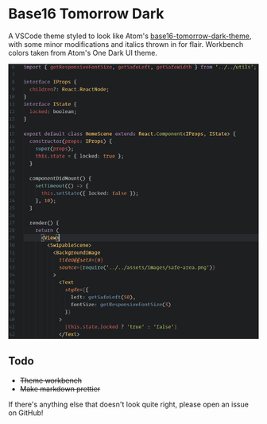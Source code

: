 # Base16 Tomorrow Dark
A VSCode theme styled to look like Atom's [base16-tomorrow-dark-theme](https://github.com/atom/base16-tomorrow-dark-theme), with some minor modifications and italics thrown in for flair. Workbench colors taken from Atom's One Dark UI theme.

![screenshot](./screenshot.png)

## Todo
- ~~Theme workbench~~
- ~~Make markdown prettier~~

If there's anything else that doesn't look quite right, please open an issue on GitHub!
